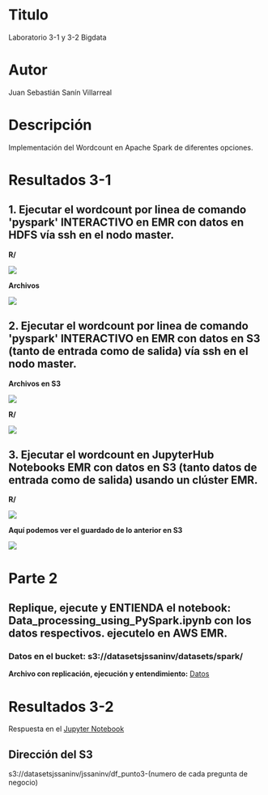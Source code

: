 # Titulo

Laboratorio 3-1 y 3-2 Bigdata

# Autor

Juan Sebastián Sanín Villarreal

# Descripción

Implementación del Wordcount en Apache Spark de diferentes opciones.
 
 # Resultados 3-1
 
## 1. Ejecutar el wordcount por linea de comando 'pyspark' INTERACTIVO en EMR con datos en HDFS vía ssh en el nodo master.

**R/**

![](https://i.ibb.co/pbQ4DBs/HDFS.png)

**Archivos**

![](https://i.ibb.co/NS2HZy2/Archivos.png)

## 2. Ejecutar el wordcount por linea de comando 'pyspark' INTERACTIVO en EMR con datos en S3 (tanto de entrada como de salida)  vía ssh en el nodo master.
**Archivos en S3**

![](https://i.ibb.co/3yhQrrj/Archivos-en-S3.png)

**R/**

![](https://i.ibb.co/Jm4kj38/S3.png)

## 3. Ejecutar el wordcount en JupyterHub Notebooks EMR con datos en S3 (tanto datos de entrada como de salida) usando un clúster EMR.

**R/**

![](https://i.ibb.co/R7q2pyT/Jupyter.png)

**Aquí podemos ver el guardado de lo anterior en S3**

![](https://i.ibb.co/KwBFC1d/Guardado.png)

# Parte 2

## Replique, ejecute y ENTIENDA el notebook: Data_processing_using_PySpark.ipynb con los datos respectivos. ejecutelo en AWS EMR.

### Datos en el bucket: s3://datasetsjssaninv/datasets/spark/

**Archivo con replicación, ejecución y entendimiento:** [Datos](https://github.com/sanin08/ST0263jssaninv/blob/main/BigData/Laboratorios/Laboratorio3/Laboratorio3.ipynb) 
  
  
# Resultados 3-2

Respuesta en el [Jupyter Notebook](https://github.com/sanin08/ST0263jssaninv/blob/main/BigData/Laboratorios/Laboratorio3/Laboratorio3_2.ipynb)

## Dirección del S3

s3://datasetsjssaninv/jssaninv/df_punto3-(numero de cada pregunta de negocio)
